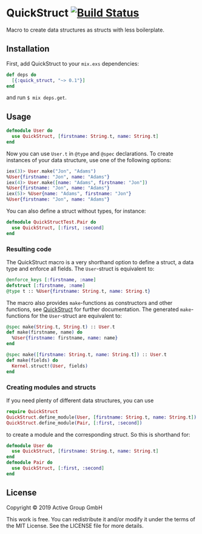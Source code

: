 # QuickStruct [![Build Status](https://travis-ci.org/active-group/quick-struct.svg?branch=master)](https://travis-ci.org/active-group/quick-struct)

Macro to create data structures as structs with less boilerplate.

## Installation

First, add QuickStruct to your `mix.exs` dependencies:

```elixir
def deps do
  [{:quick_struct, "~> 0.1"}]
end
```

and run `$ mix deps.get`.

## Usage

```elixir
defmodule User do
  use QuickStruct, [firstname: String.t, name: String.t]
end
```

Now you can use `User.t` in `@type` and `@spec` declarations. To create
instances of your data structure, use one of the following options:
```elixir
iex(3)> User.make("Jon", "Adams")
%User{firstname: "Jon", name: "Adams"}
iex(4)> User.make([name: "Adams", firstname: "Jon"])
%User{firstname: "Jon", name: "Adams"}
iex(5)> %User{name: "Adams", firstname: "Jon"}
%User{firstname: "Jon", name: "Adams"}
```

You can also define a struct without types, for instance:
```elixir
defmodule QuickStructTest.Pair do
  use QuickStruct, [:first, :second]
end
```

### Resulting code

The QuickStruct macro is a very shorthand option to define a struct, a
data type and enforce all fields. The `User`-struct is equivalent to:
```elixir
@enforce_keys [:firstname, :name]
defstruct [:firstname, :name]
@type t :: %User{firstname: String.t, name: String.t}
```

The macro also provides `make`-functions as constructors and other functions, see [QuickStruct](https://hexdocs.pm/quick_struct/QuickStruct.html) for further documentation. The generated `make`-functions for the `User`-struct are equivalent to:
```elixir
@spec make(String.t, String.t) :: User.t
def make(firstname, name) do
  %User{firstname: firstname, name: name}
end

@spec make([firstname: String.t, name: String.t]) :: User.t
def make(fields) do
  Kernel.struct!(User, fields)
end
```

### Creating modules and structs

If you need plenty of different data structures, you can use
```elixir
require QuickStruct
QuickStruct.define_module(User, [firstname: String.t, name: String.t])
QuickStruct.define_module(Pair, [:first, :second])
```
to create a module and the corresponding struct. So this is shorthand for:

```elixir
defmodule User do
  use QuickStruct, [firstname: String.t, name: String.t]
end
defmodule Pair do
  use QuickStruct, [:first, :second]
end
```

## License

Copyright © 2019 Active Group GmbH

This work is free. You can redistribute it and/or modify it under the
terms of the MIT License. See the LICENSE file for more details.

